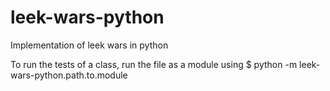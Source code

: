 # leek-wars-python
Implementation of leek wars in python

To run the tests of a class, run the file as a module using
$ python -m leek-wars-python.path.to.module
